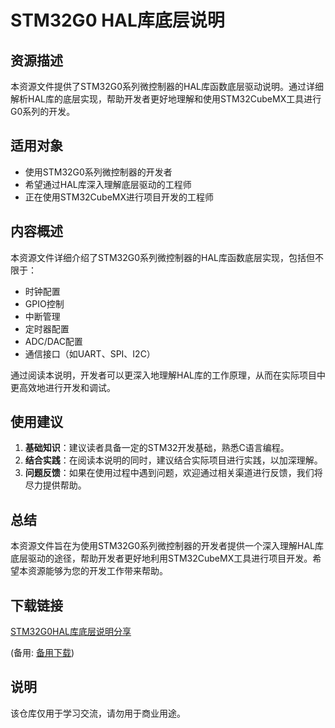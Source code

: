 # STM32G0 HAL库底层说明

## 资源描述

本资源文件提供了STM32G0系列微控制器的HAL库函数底层驱动说明。通过详细解析HAL库的底层实现，帮助开发者更好地理解和使用STM32CubeMX工具进行G0系列的开发。

## 适用对象

- 使用STM32G0系列微控制器的开发者
- 希望通过HAL库深入理解底层驱动的工程师
- 正在使用STM32CubeMX进行项目开发的工程师

## 内容概述

本资源文件详细介绍了STM32G0系列微控制器的HAL库函数底层实现，包括但不限于：

- 时钟配置
- GPIO控制
- 中断管理
- 定时器配置
- ADC/DAC配置
- 通信接口（如UART、SPI、I2C）

通过阅读本说明，开发者可以更深入地理解HAL库的工作原理，从而在实际项目中更高效地进行开发和调试。

## 使用建议

1. **基础知识**：建议读者具备一定的STM32开发基础，熟悉C语言编程。
2. **结合实践**：在阅读本说明的同时，建议结合实际项目进行实践，以加深理解。
3. **问题反馈**：如果在使用过程中遇到问题，欢迎通过相关渠道进行反馈，我们将尽力提供帮助。

## 总结

本资源文件旨在为使用STM32G0系列微控制器的开发者提供一个深入理解HAL库底层驱动的途径，帮助开发者更好地利用STM32CubeMX工具进行项目开发。希望本资源能够为您的开发工作带来帮助。

## 下载链接
[STM32G0HAL库底层说明分享](https://pan.quark.cn/s/339ef5ea0364) 

(备用: [备用下载](https://pan.baidu.com/s/1V_hL-B1rHKyJ2j0WbweJHA?pwd=1234))

## 说明

该仓库仅用于学习交流，请勿用于商业用途。
